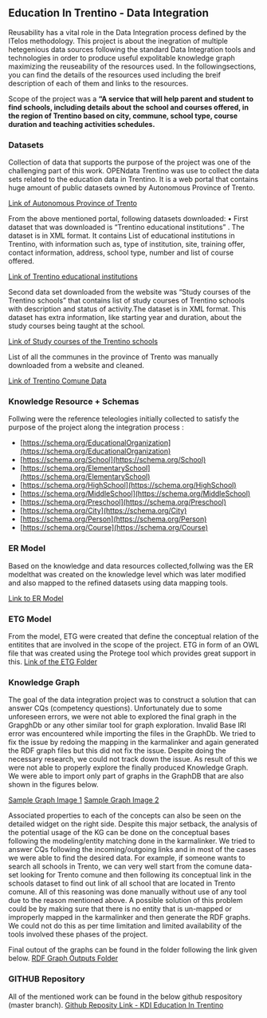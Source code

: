 ## Education In Trentino - Data Integration

Reusability has a vital role in the Data Integration process defined by the ITelos methodology. This project is about the inegration of multiple hetegenious data sources following the standard Data Integration tools and technologies in order to produce useful expolitable knowledge graph maximizing the reuseability of the resources used. In the followingsections, you can find the details of the resources used including the breif description of each of them and links to the resources. 

Scope of the project was a **“A service that will help parent and student to find schools, including details about the school and courses offered, in the region of Trentino based on city, commune, school type, course duration and teaching activities schedules.**


### Datasets

Collection of data that supports the purpose of the project was one of the challenging part of
this work. OPENdata Trentino was use to collect the data sets related to the education data in
Trentino. It is a web portal that contains huge amount of public datasets owned by Autonomous
Province of Trento. 

[Link of Autonomous
Province of Trento](https://dati.trentino.it/)


From the above mentioned portal, following datasets downloaded:
• First dataset that was downloaded is “Trentino educational institutions” . The dataset is
in XML format. It contains List of educational institutions in Trentino, with information such
as, type of institution, site, training offer, contact information, address, school type, number
and list of course offered. 

[Link of Trentino educational institutions](https://dati.trentino.it/dataset/istituzioni-scolastiche-trentino)

Second data set downloaded from the website was “Study courses of the Trentino schools”
that contains list of study courses of Trentino schools with description and status of activity.The dataset is in XML format. This dataset has extra information, like starting year and duration, about the study courses being taught at the school.

[Link of Study courses of the Trentino schools](https://dati.trentino.it/dataset/corsi-di-studio-delle-scuole-trentine)

List of all the communes in the province of Trento was manually downloaded from a website and cleaned.

[Link of Trentino Comune Data](https://en.wikipedia.org/wiki/Municipalities_of_Trentino)


### Knowledge Resource + Schemas 

Follwing were the reference teleologies initially collected to satisfy the purpose of the project
along the integration process :
- [https://schema.org/EducationalOrganization](https://schema.org/EducationalOrganization)
- [https://schema.org/School](https://schema.org/School)
- [https://schema.org/ElementarySchool](https://schema.org/ElementarySchool)
- [https://schema.org/HighSchool](https://schema.org/HighSchool)
- [https://schema.org/MiddleSchool](https://schema.org/MiddleSchool)
- [https://schema.org/Preschool](https://schema.org/Preschool)
- [https://schema.org/City](https://schema.org/City)
- [https://schema.org/Person](https://schema.org/Person)
- [https://schema.org/Course](https://schema.org/Course)

### ER Model

Based on the knowledge and data resources collected,follwing was the ER modelthat was created on the knowledge level which was later modified and also mapped to the refined datasets using data mapping tools.

[Link to ER Model](https://github.com/alihamzaunitn/kdi-educationtrentino/blob/master/Documentation/ERmodel_formalModelingPhaseV2.png)

### ETG Model
From the model, ETG were created that define the conceptual relation of the entitites that are involved in the scope of the project. ETG in form of an OWL file that was created using the Protege tool which provides great support in this.
[Link of the ETG Folder](https://github.com/alihamzaunitn/kdi-educationtrentino/blob/master/Teleologies/Formal%20Modeling/education%20in%20trentino%20-%20kdi%20project%20ontology%20v2.owl)


### Knowledge Graph

The goal of the data integration project was to construct a solution that can answer CQs (competency questions). Unfortunately due to some unforeseen errors, we were not able to explored the final graph in the GrapghDb or any other similar tool for graph exploration. Invalid Base IRI
error was encountered while importing the files in the GraphDb. We tried to fix the issue by
redoing the mapping in the karmalinker and again generated the RDF graph files but this did
not fix the issue. Despite doing the necessary research, we could not track down the issue. As
result of this we were not able to properly explore the finally produced Knowledge Graph. We
were able to import only part of graphs in the GraphDB that are also shown in the figures
below.

[Sample Graph Image 1](https://github.com/alihamzaunitn/kdi-educationtrentino/blob/master/Documentation/Screenshot%202022-01-09%20022225.png)
[Sample Graph Image 2](https://github.com/alihamzaunitn/kdi-educationtrentino/blob/master/Documentation/comune%20graph.png)

Associated properties to each of the concepts can also be seen on the detailed widget on the
right side. Despite this major setback, the analysis of the potential usage of the KG can be done on
the conceptual bases following the modeling/entity matching done in the karmalinker. We tried
to answer CQs following the incoming/outgoing links and in most of the cases we were able
to find the desired data. For example, if someone wants to search all schools in Trento, we
can very well start from the comune data-set looking for Trento comune and then following its
conceptual link in the schools dataset to find out link of all school that are located in Trento
comune. All of this reasoning was done manually without use of any tool due to the reason
mentioned above. A possible solution of this problem could be by making sure that there is no
entity that is un-mapped or improperly mapped in the karmalinker and then generate the RDF
graphs. We could not do this as per time limitation and limited availability of the tools involved
these phases of the project.

Final outout of the graphs can be found in the folder following the link given below.
[RDF Graph Outputs Folder](https://github.com/alihamzaunitn/kdi-educationtrentino/tree/master/Teleologies/Data%20Integration)

### GITHUB Repository
All of the mentioned work can be found in the below github respository (master branch).
[Github Reposity Link - KDI Education In Trentino](https://github.com/alihamzaunitn/kdi-educationtrentino/tree/master)
